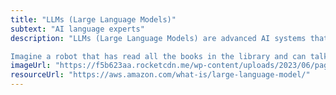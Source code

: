```yaml
---
title: "LLMs (Large Language Models)"
subtext: "AI language experts"
description: "LLMs (Large Language Models) are advanced AI systems that can understand, generate, and interact with human language. They are trained on vast amounts of text data to perform a variety of language-related tasks.

Imagine a robot that has read all the books in the library and can talk about any topic."
imageUrl: "https://f5b623aa.rocketcdn.me/wp-content/uploads/2023/06/page-4.jpg"
resourceUrl: "https://aws.amazon.com/what-is/large-language-model/"
---
```

